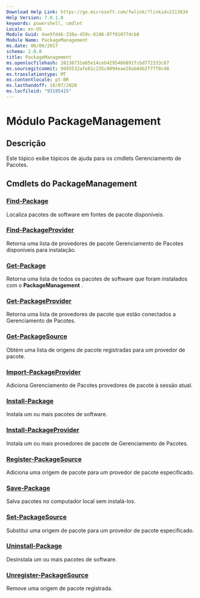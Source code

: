 ```yaml
---
Download Help Link: https://go.microsoft.com/fwlink/?linkid=2113634
Help Version: 7.0.1.0
keywords: powershell, cmdlet
Locale: en-US
Module Guid: 4ae9fd46-338a-459c-8186-07f910774cb8
Module Name: PackageManagement
ms.date: 06/09/2017
schema: 2.0.0
title: PackageManagement
ms.openlocfilehash: 28138731e65e14ceb4295466891fcbd772333c87
ms.sourcegitcommit: 9d95532afe81c235c8094eae28ab84b2f77f8c48
ms.translationtype: MT
ms.contentlocale: pt-BR
ms.lasthandoff: 10/07/2020
ms.locfileid: "93195415"
---
```

# Módulo PackageManagement

## Descrição

Este tópico exibe tópicos de ajuda para os cmdlets Gerenciamento de Pacotes.

## Cmdlets do PackageManagement

### [Find-Package](Find-Package.md)
Localiza pacotes de software em fontes de pacote disponíveis.

### [Find-PackageProvider](Find-PackageProvider.md)
Retorna uma lista de provedores de pacote Gerenciamento de Pacotes disponíveis para instalação.

### [Get-Package](Get-Package.md)
Retorna uma lista de todos os pacotes de software que foram instalados com o **PackageManagement** .

### [Get-PackageProvider](Get-PackageProvider.md)
Retorna uma lista de provedores de pacote que estão conectados a Gerenciamento de Pacotes.

### [Get-PackageSource](Get-PackageSource.md)
Obtém uma lista de origens de pacote registradas para um provedor de pacote.

### [Import-PackageProvider](Import-PackageProvider.md)
Adiciona Gerenciamento de Pacotes provedores de pacote à sessão atual.

### [Install-Package](Install-Package.md)
Instala um ou mais pacotes de software.

### [Install-PackageProvider](Install-PackageProvider.md)
Instala um ou mais provedores de pacote de Gerenciamento de Pacotes.

### [Register-PackageSource](Register-PackageSource.md)
Adiciona uma origem de pacote para um provedor de pacote especificado.

### [Save-Package](Save-Package.md)
Salva pacotes no computador local sem instalá-los.

### [Set-PackageSource](Set-PackageSource.md)
Substitui uma origem de pacote para um provedor de pacote especificado.

### [Uninstall-Package](Uninstall-Package.md)
Desinstala um ou mais pacotes de software.

### [Unregister-PackageSource](Unregister-PackageSource.md)
Remove uma origem de pacote registrada.
